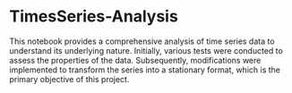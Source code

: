 # TimesSeries-Analysis
This notebook provides a comprehensive analysis of time series data to understand its underlying nature. Initially, various tests were conducted to assess the properties of the data. Subsequently, modifications were implemented to transform the series into a stationary format, which is the primary objective of this project.
